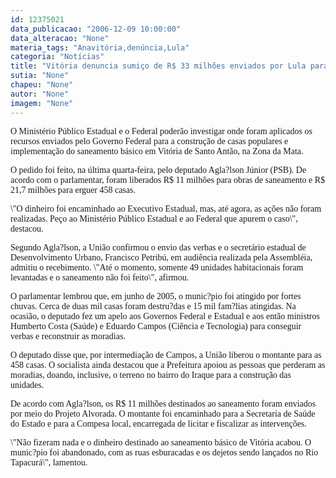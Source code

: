 ```yaml
---
id: 12375021
data_publicacao: "2006-12-09 10:00:00"
data_alteracao: "None"
materia_tags: "Anavitória,denúncia,Lula"
categoria: "Notícias"
title: "Vitória denuncia sumiço de R$ 33 milhões enviados por Lula para munic?pio"
sutia: "None"
chapeu: "None"
autor: "None"
imagem: "None"
---
```

<p><P><FONT face=Verdana>O Ministério Público Estadual e o Federal poderão investigar onde foram aplicados os recursos enviados pelo Governo Federal para a construção de casas populares e implementação do saneamento básico em Vitória de Santo Antão, na Zona da Mata. </FONT></P></p>
<p><P><FONT face=Verdana>O pedido foi feito, na última quarta-feira, pelo deputado Agla?lson Júnior (PSB). De acordo com o parlamentar, foram liberados R$ 11 milhões para obras de saneamento e R$ 21,7 milhões para erguer 458 casas.</FONT></P></p>
<p><P><FONT face=Verdana>\"O dinheiro foi encaminhado ao Executivo Estadual, mas, até agora, as ações não foram realizadas. Peço ao Ministério Público Estadual e ao Federal que apurem o caso\", destacou.</FONT></P></p>
<p><P><FONT face=Verdana>Segundo Agla?lson, a União confirmou o envio das verbas e o secretário estadual de Desenvolvimento Urbano, Francisco Petribú, em audiência realizada pela Assembléia, admitiu o recebimento. \"Até o momento, somente 49 unidades habitacionais foram levantadas e o saneamento não foi feito\", afirmou. </FONT></P></p>
<p><P><FONT face=Verdana>O parlamentar lembrou que, em junho de 2005, o munic?pio foi atingido por fortes chuvas. Cerca de duas mil casas foram destru?das e 15 mil fam?lias atingidas. Na ocasião, o deputado fez um apelo aos Governos Federal e Estadual e aos então ministros Humberto Costa (Saúde) e Eduardo Campos (Ciência e Tecnologia) para conseguir verbas e reconstruir as moradias.</FONT></P></p>
<p><P><FONT face=Verdana>O deputado disse que, por intermediação de Campos, a União liberou o montante para as 458 casas. O socialista ainda destacou que a Prefeitura apoiou as pessoas que perderam as moradias, doando, inclusive, o terreno no bairro do Iraque para a construção das unidades.</FONT></P></p>
<p><P><FONT face=Verdana>De acordo com Agla?lson, os R$ 11 milhões destinados ao saneamento foram enviados por meio do Projeto Alvorada. O montante foi encaminhado para a Secretaria de Saúde do Estado e para a Compesa local, encarregada de licitar e fiscalizar as intervenções. </FONT></P></p>
<p><P><FONT face=Verdana>\"Não fizeram nada e o dinheiro destinado ao saneamento básico de Vitória acabou. O munic?pio foi abandonado, com as ruas esburacadas e os dejetos sendo lançados no Rio Tapacurá\", lamentou.</FONT></P> </p>
